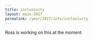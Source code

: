 ```yaml
---
title: inclusivity
layout: main-2017
permalink: /year/2017/info/inclusivity
---
```


Ross is working on this at the moment

